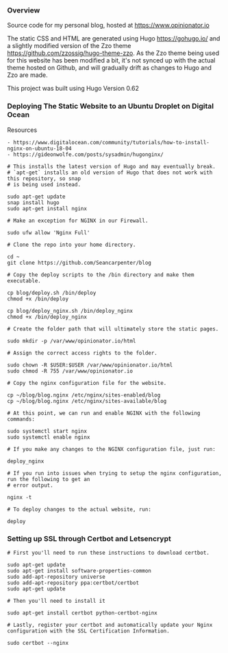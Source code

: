 ### Overview

Source code for my personal blog, hosted at https://www.opinionator.io

The static CSS and HTML are generated using Hugo https://gohugo.io/ and a slightly modified version of the Zzo theme https://github.com/zzossig/hugo-theme-zzo. As the Zzo theme being used for this website has been modified a bit, it's not synced up with the actual theme hosted on Github, and will gradually drift as changes to Hugo and Zzo are made.

This project was built using Hugo Version 0.62

### Deploying The Static Website to an Ubuntu Droplet on Digital Ocean

Resources

    - https://www.digitalocean.com/community/tutorials/how-to-install-nginx-on-ubuntu-18-04
    - https://gideonwolfe.com/posts/sysadmin/hugonginx/

    # This installs the latest version of Hugo and may eventually break.
    # `apt-get` installs an old version of Hugo that does not work with this repository, so snap
    # is being used instead.

    sudo apt-get update
    snap install hugo
    sudo apt-get install nginx

    # Make an exception for NGINX in our Firewall.

    sudo ufw allow 'Nginx Full'

    # Clone the repo into your home directory.

    cd ~
    git clone https://github.com/Seancarpenter/blog

    # Copy the deploy scripts to the /bin directory and make them executable.

    cp blog/deploy.sh /bin/deploy
    chmod +x /bin/deploy

    cp blog/deploy_nginx.sh /bin/deploy_nginx
    chmod +x /bin/deploy_nginx

    # Create the folder path that will ultimately store the static pages.

    sudo mkdir -p /var/www/opinionator.io/html

    # Assign the correct access rights to the folder.

    sudo chown -R $USER:$USER /var/www/opinionator.io/html
    sudo chmod -R 755 /var/www/opinionator.io

    # Copy the nginx configuration file for the website.

    cp ~/blog/blog.nginx /etc/nginx/sites-enabled/blog
    cp ~/blog/blog.nginx /etc/nginx/sites-available/blog

    # At this point, we can run and enable NGINX with the following commands:

    sudo systemctl start nginx
    sudo systemctl enable nginx

    # If you make any changes to the NGINX configuration file, just run:

    deploy_nginx

    # If you run into issues when trying to setup the nginx configuration, run the following to get an
    # error output.

    nginx -t

    # To deploy changes to the actual website, run:

    deploy

### Setting up SSL through Certbot and Letsencrypt

    # First you'll need to run these instructions to download certbot.

    sudo apt-get update
    sudo apt-get install software-properties-common
    sudo add-apt-repository universe
    sudo add-apt-repository ppa:certbot/certbot
    sudo apt-get update

    # Then you'll need to install it

    sudo apt-get install certbot python-certbot-nginx

    # Lastly, register your certbot and automatically update your Nginx configuration with the SSL Certification Information.

    sudo certbot --nginx

